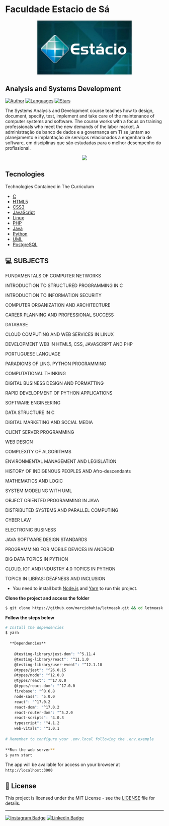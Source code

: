 # Faculdade Estacio de Sá
<div align="center">
  <img src="https://github.com/marciobahia/Estacio/blob/master/EstacioBlue.jpeg" width="300">
</div>

## Analysis and Systems Development

[![Author](https://img.shields.io/badge/author-marciobahia-835AFD?style=flat-square)](https://github.com/marciobahia)
[![Languages](https://img.shields.io/github/languages/count/josepholiveira/letmeask?color=%23835AFD&style=flat-square)](#)
[![Stars](https://img.shields.io/github/stars/marciobahia/letmeask?color=835AFD&style=flat-square)](https://github.com/marciobahia/letmeask/stargazers)


The Systems Analysis and Development course teaches how to design, document, specify, test, implement and take care of the maintenance of computer systems and software.
The course works with a focus on training professionals who meet the new demands of the labor market.
A administração de banco de dados e a governança em TI se juntam ao planejamento e implantação de serviços relacionados à engenharia de software, em disciplinas que são estudadas para o melhor desempenho do profissional.
</h4>



 <div align="center" margintop="20">
  <img src="https://github.com/marciobahia/Estacio/blob/master/Captura%20de%20Tela%202021-06-24%20às%2016.13.52.png">
</div>

## Tecnologies

Technologies Contained in The Curriculum


- [C](blank/)
- [HTML5](https://www.w3.org)
- [CSS3](https://www.w3.org)
- [JavaScript](https://www.javascript.com)
- [Linux](https://www.linux.org)
- [PHP](https://www.php.net)
- [Java](https://www.java.com)
- [Python](https://www.python.org)
- [UML](https://www.uml.org)
- [PostgreSQL](https://www.postgresql.org)


## 💻 SUBJECTS

FUNDAMENTALS OF COMPUTER NETWORKS

INTRODUCTION TO STRUCTURED PROGRAMMING IN C

INTRODUCTION TO INFORMATION SECURITY

COMPUTER ORGANIZATION AND ARCHITECTURE

CAREER PLANNING AND PROFESSIONAL SUCCESS

DATABASE

CLOUD COMPUTING AND WEB SERVICES IN LINUX

DEVELOPMENT WEB IN HTML5, CSS, JAVASCRIPT AND PHP

PORTUGUESE LANGUAGE

PARADIGMS OF LING. PYTHON PROGRAMMING

COMPUTATIONAL THINKING

DIGITAL BUSINESS DESIGN AND FORMATTING

RAPID DEVELOPMENT OF PYTHON APPLICATIONS

SOFTWARE ENGINEERING

DATA STRUCTURE IN C

DIGITAL MARKETING AND SOCIAL MEDIA

CLIENT SERVER PROGRAMMING

WEB DESIGN

COMPLEXITY OF ALGORITHMS

ENVIRONMENTAL MANAGEMENT AND LEGISLATION

HISTORY OF INDIGENOUS PEOPLES AND Afro-descendants

MATHEMATICS AND LOGIC

SYSTEM MODELING WITH UML

OBJECT ORIENTED PROGRAMMING IN JAVA

DISTRIBUTED SYSTEMS AND PARALLEL COMPUTING

CYBER LAW

ELECTRONIC BUSINESS

JAVA SOFTWARE DESIGN STANDARDS

PROGRAMMING FOR MOBILE DEVICES IN ANDROID

BIG DATA TOPICS IN PYTHON

CLOUD, IOT AND INDUSTRY 4.0 TOPICS IN PYTHON

TOPICS IN LIBRAS: DEAFNESS AND INCLUSION








- You need to install both [Node.js](https://nodejs.org/en/download/) and [Yarn](https://yarnpkg.com/) to run this project.

**Clone the project and access the folder**

```bash
$ git clone https://github.com/marciobahia/letmeask.git && cd letmeask
```

**Follow the steps below**

```bash
# Install the dependencies
$ yarn
  
  **Dependencies**
  
    @testing-library/jest-dom": "^5.11.4
    @testing-library/react": "^11.1.0
    @testing-library/user-event": "^12.1.10
    @types/jest": "^26.0.15
    @types/node": "^12.0.0
    @types/react": "^17.0.0
    @types/react-dom": "^17.0.0
    firebase": "^8.6.8
    node-sass": "5.0.0
    react": "^17.0.2
    react-dom": "^17.0.2
    react-router-dom": "^5.2.0
    react-scripts": "4.0.3
    typescript": "^4.1.2
    web-vitals": "^1.0.1

# Remember to configure your .env.local following the .env.exemple

**Run the web server**
$ yarn start
```

The app will be available for access on your browser at `http://localhost:3000`

## 📝 License

This project is licensed under the MIT License - see the [LICENSE](LICENSE) file for details.

---
[![Instagram Badge](https://img.shields.io/badge/-@marciobahia-6633cc?style=flat-square&labelColor=6633cc&logo=instagram&logoColor=white&link=https://www.instagram.com/marciobahia/)](https://www.instagram.com/bahiainspetor/) 
[![Linkedin Badge](https://img.shields.io/badge/-Marcio%20Sella%20Bahia-6633cc?style=flat-square&logo=Linkedin&logoColor=white&link=https://www.linkedin.com/in/marcio-gon%C3%A7sella-bahia/)](https://www.linkedin.com/in/márcio-sella-bahia-9b73bb19b/) 

